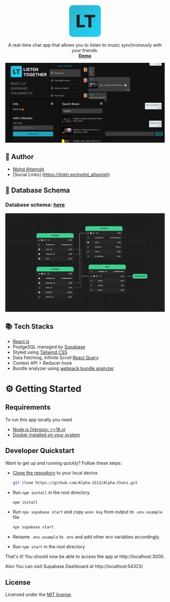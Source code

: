 <p align="center" style="margin-top: 120px">
  <a href="https://listen-together.app">
   <img src="./public/listen-together-logo.png" width="100px" alt="Listen Together Logo">
  </a>
</p>

  <p align="center">
  A real-time chat app that allows you to listen to music synchronously with your friends.
  <br>
    <a href="https://listen-together.app"><strong>Demo</strong></a>
  </p>

<img width="1040" alt="Cover" src="./public/listen-together-cover.png">


## 🙇 Author

- [Mohd Altamish](https://www.linkedin.com/in/mohd-altamish-506404330?utm_source=share&utm_campaign=share_via&utm_content=profile&utm_medium=android_app)
- [Social Links] (https://linktr.ee/mohd_altamish)

## 💾 Database Schema

### Database schema: [here](./schema.sql)

<img width="992" alt="Screenshot of database schema" src="./public/database-schema.png">

## 📚 Tech Stacks

- [React.js](react.dev)
- PostgeSQL managed by [Supabase](https://supabase.io/)
- Styled using [Tailwind CSS](https://tailwindcss.com/)
- Data Fetching, Infinite Scroll [React Query](https://tanstack.com/query/v3/)
- Context API + Reducer hook
- Bundle analyzer using [webpack bundle analyzer](https://github.com/webpack-contrib/webpack-bundle-analyzer)

# ⚙️ Getting Started

## Requirements

To run this app locally you need

- [Node.js (Version: >=18.x)](https://nodejs.org/en/download/)
- [Docker installed on your system](https://docs.docker.com/engine/install/)

## Developer Quickstart

Want to get up and running quickly? Follow these steps:

- [Clone the repository](https://help.github.com/articles/cloning-a-repository/) to your local device.

  ```sh
  git clone https://github.com/Alpha-1513/Alpha-Chats.git
  ```

- Run `npm install` in the root directory
  ```sh
  npm install
  ```
- Run `npx supabase start` and copy `anon key` from output to `.env.example` file
  ```sh
  npx supabase start
  ```
- Rename `.env.example` to `.env` and add other env variables accordingly.
- Run `npm start` in the root directory

That's it! You should now be able to access the app at http://localhost:3000.

Also You can visit Supabase Dashboard at http://localhost:54323/

## License

Licensed under the [MIT license](https://github.com/shadcn/taxonomy/blob/main/LICENSE.md).
